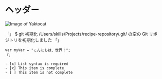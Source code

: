 # ヘッダー

![Image of Yaktocat](https://octodex.github.com/images/yaktocat.png)

「」
$ git 初期化
/Users/skills/Projects/recipe-repository/.git/ の空の Git リポジトリを初期化しました
「」

``` ジャバスクリプト
var myVar = "こんにちは、世界！";
「」

- [x] List syntax is required
- [x] This item is complete
- [ ] This item is not complete
